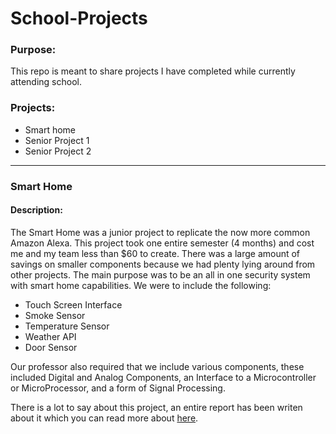 # School-Projects

<h3>Purpose:</h3>

<p>This repo is meant to share projects I have completed while currently attending school.</p>

<h3>Projects:</h3>

<ul>
  <li>Smart home</li>
  <li>Senior Project 1</li>
  <li>Senior Project 2</li>
</ul>
<hr>

<h3>Smart Home</h3>
<h4>Description:</h4>
<p>The Smart Home was a junior project to replicate the now more common Amazon Alexa. This project took one entire semester (4 months) and cost me and my team less than $60 to create. There was a large amount of savings on smaller components because we had plenty lying around from other projects. The main purpose was to be an all in one security system with smart home capabilities. We were to include the following:
  
  <ul>
    <li>Touch Screen Interface</li>
    <li>Smoke Sensor</li>
    <li>Temperature Sensor</li>
    <li>Weather API</li>
    <li>Door Sensor</li>
  </ul>
  
Our professor also required that we include various components, these included Digital and Analog Components, an Interface to a Microcontroller or MicroProcessor, and a form of Signal Processing.

There is a lot to say about this project, an entire report has been writen about it which you can read more about <a href="#">here</a>.</p>
